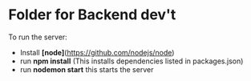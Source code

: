 # Folder for Backend dev't

To run the server:
 - Install **[node]**(https://github.com/nodejs/node) 
 - run **npm install** (This installs dependencies listed in packages.json)
 - run **nodemon start** this starts the server